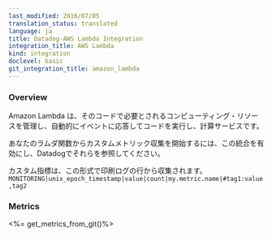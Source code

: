 ```yaml
---
last_modified: 2016/07/05
translation_status: translated
language: ja
title: Datadog-AWS Lambda Integration
integration_title: AWS Lambda
kind: integration
doclevel: basic
git_integration_title: amazon_lambda
---
```


<!--Amazon Lambda is a compute service that runs code in response to events and automatically manages the compute resources required by that code.

Enable this integration to begin collecting custom metric from your Lambda functions, and see them in Datadog.

Custom metrics are collected from log lines printed with the following format:
<code>MONITORING|unix_epoch_timestamp|value|count|my.metric.name|#tag1:value,tag2</code>-->

### Overview
Amazon Lambda は、そのコードで必要とされるコンピューティング・リソースを管理し、自動的にイベントに応答してコードを実行し、計算サービスです。

あなたのラムダ関数からカスタムメトリック収集を開始するには、この統合を有効にし、Datadogでそれらを参照してください。

カスタム指標は、この形式で印刷ログの行から収集されます。
<code>MONITORING|unix_epoch_timestamp|value|count|my.metric.name|#tag1:value,tag2</code>

### Metrics

<%= get_metrics_from_git()%>
